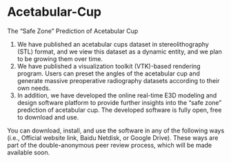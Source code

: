 # Acetabular-Cup
The “Safe Zone” Prediction of Acetabular Cup

  1. We have published an acetabular cups dataset in stereolithography (STL) format, and we view this dataset as a dynamic entity, and we plan to be growing them over time.
  2. We have published a visualization toolkit (VTK)-based rendering program. Users can preset the angles of the acetabular cup and generate massive preoperative radiography datasets according to their own needs. 
  3. In addition, we have developed the online real-time E3D modeling and design software platform to provide further insights into the “safe zone” prediction of acetabular cup. The developed software is fully open, free to download and use.

  You can download, install, and use the software in any of the following ways (i.e., Official website link, Baidu Netdisk, or Google Drive). These ways are part of the double-anonymous peer review process, which will be made available soon.
